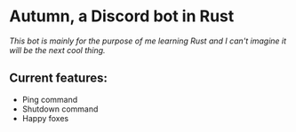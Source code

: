 # Autumn, a Discord bot in Rust

*This bot is mainly for the purpose of me learning Rust and I can't imagine it will be the next cool thing.*

## Current features:
* Ping command
* Shutdown command
* Happy foxes
